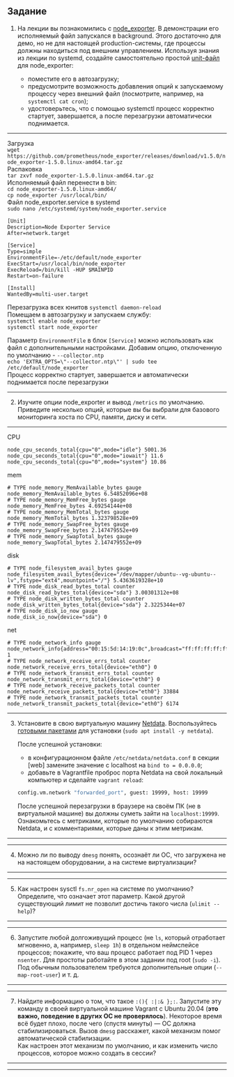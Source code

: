 ## Задание

1. На лекции вы познакомились с [node_exporter](https://github.com/prometheus/node_exporter/releases). В демонстрации его исполняемый файл запускался в background. Этого достаточно для демо, но не для настоящей production-системы, где процессы должны находиться под внешним управлением. Используя знания из лекции по systemd, создайте самостоятельно простой [unit-файл](https://www.freedesktop.org/software/systemd/man/systemd.service.html) для node_exporter:

    * поместите его в автозагрузку;
    * предусмотрите возможность добавления опций к запускаемому процессу через внешний файл (посмотрите, например, на `systemctl cat cron`);
    * удостоверьтесь, что с помощью systemctl процесс корректно стартует, завершается, а после перезагрузки автоматически поднимается.
    
 ----
Загрузка  
`wget https://github.com/prometheus/node_exporter/releases/download/v1.5.0/node_exporter-1.5.0.linux-amd64.tar.gz`  
Распаковка  
`tar zxvf node_exporter-1.5.0.linux-amd64.tar.gz`  
Исполняемый файл перенести в bin:  
`cd node_exporter-1.5.0.linux-amd64/`  
`cp node_exporter /usr/local/bin/`  
Файл node_exporter.service в systemd  
`sudo nano /etc/systemd/system/node_exporter.service`
```
[Unit]
Description=Node Exporter Service
After=network.target

[Service]
Type=simple
EnvironmentFile=-/etc/default/node_exporter 
ExecStart=/usr/local/bin/node_exporter
ExecReload=/bin/kill -HUP $MAINPID
Restart=on-failure

[Install]
WantedBy=multi-user.target
```
Перезагрузка всех юнитов
`systemctl daemon-reload`  
Помещаем в автозагрузку и запускаем службу:  
`systemctl enable node_exporter`  
`systemctl start node_exporter`  

Параметр `EnvironmentFile` в блок `[Service]` можно использовать как файл с дополнительными настройками. Добавим опцию, отключенную по умолчанию - `--collector.ntp`  
`echo 'EXTRA_OPTS=\"--collector.ntp\"' | sudo tee /etc/default/node_exporter`  
Процесс корректно стартует, завершается и автоматически поднимается после перезагрузки

----
 

2. Изучите опции node_exporter и вывод `/metrics` по умолчанию. Приведите несколько опций, которые вы бы выбрали для базового мониторинга хоста по CPU, памяти, диску и сети.

----
CPU
```
node_cpu_seconds_total{cpu="0",mode="idle"} 5001.36
node_cpu_seconds_total{cpu="0",mode="iowait"} 11.6
node_cpu_seconds_total{cpu="0",mode="system"} 10.86
```
mem
```
# TYPE node_memory_MemAvailable_bytes gauge
node_memory_MemAvailable_bytes 6.54852096e+08
# TYPE node_memory_MemFree_bytes gauge
node_memory_MemFree_bytes 4.69254144e+08
# TYPE node_memory_MemTotal_bytes gauge
node_memory_MemTotal_bytes 1.323798528e+09
# TYPE node_memory_SwapFree_bytes gauge
node_memory_SwapFree_bytes 2.147479552e+09
# TYPE node_memory_SwapTotal_bytes gauge
node_memory_SwapTotal_bytes 2.147479552e+09
```
disk
```
# TYPE node_filesystem_avail_bytes gauge
node_filesystem_avail_bytes{device="/dev/mapper/ubuntu--vg-ubuntu--lv",fstype="ext4",mountpoint="/"} 5.4363619328e+10
# TYPE node_disk_read_bytes_total counter
node_disk_read_bytes_total{device="sda"} 3.00301312e+08
# TYPE node_disk_written_bytes_total counter
node_disk_written_bytes_total{device="sda"} 2.3225344e+07
# TYPE node_disk_io_now gauge
node_disk_io_now{device="sda"} 0
```
net
```
# TYPE node_network_info gauge
node_network_info{address="00:15:5d:14:19:0c",broadcast="ff:ff:ff:ff:ff:ff",device="eth0",duplex="full",ifalias="",operstate="up"} 1
# TYPE node_network_receive_errs_total counter
node_network_receive_errs_total{device="eth0"} 0
# TYPE node_network_transmit_errs_total counter
node_network_transmit_errs_total{device="eth0"} 0
# TYPE node_network_receive_packets_total counter
node_network_receive_packets_total{device="eth0"} 33884
# TYPE node_network_transmit_packets_total counter
node_network_transmit_packets_total{device="eth0"} 6174
```
----

3. Установите в свою виртуальную машину [Netdata](https://github.com/netdata/netdata). Воспользуйтесь [готовыми пакетами](https://packagecloud.io/netdata/netdata/install) для установки (`sudo apt install -y netdata`). 
   
   После успешной установки:
   
    * в конфигурационном файле `/etc/netdata/netdata.conf` в секции [web] замените значение с localhost на `bind to = 0.0.0.0`;
    * добавьте в Vagrantfile проброс порта Netdata на свой локальный компьютер и сделайте `vagrant reload`:

    ```bash
    config.vm.network "forwarded_port", guest: 19999, host: 19999
    ```

    После успешной перезагрузки в браузере на своём ПК (не в виртуальной машине) вы должны суметь зайти на `localhost:19999`. Ознакомьтесь с метриками, которые по умолчанию собираются Netdata, и с комментариями, которые даны к этим метрикам.

----

----

4. Можно ли по выводу `dmesg` понять, осознаёт ли ОС, что загружена не на настоящем оборудовании, а на системе виртуализации?

----

----

5. Как настроен sysctl `fs.nr_open` на системе по умолчанию? Определите, что означает этот параметр. Какой другой существующий лимит не позволит достичь такого числа (`ulimit --help`)?

----

----

6. Запустите любой долгоживущий процесс (не `ls`, который отработает мгновенно, а, например, `sleep 1h`) в отдельном неймспейсе процессов; покажите, что ваш процесс работает под PID 1 через `nsenter`. Для простоты работайте в этом задании под root (`sudo -i`). Под обычным пользователем требуются дополнительные опции (`--map-root-user`) и т. д.

----

----

7. Найдите информацию о том, что такое `:(){ :|:& };:`. Запустите эту команду в своей виртуальной машине Vagrant с Ubuntu 20.04 (**это важно, поведение в других ОС не проверялось**). Некоторое время всё будет плохо, после чего (спустя минуты) — ОС должна стабилизироваться. Вызов `dmesg` расскажет, какой механизм помог автоматической стабилизации.  
Как настроен этот механизм по умолчанию, и как изменить число процессов, которое можно создать в сессии?

----

----
